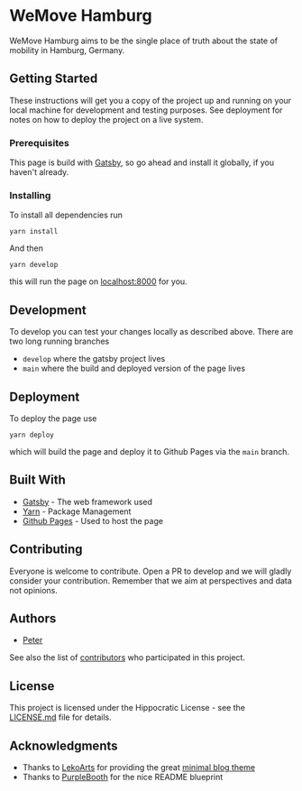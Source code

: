 # WeMove Hamburg

WeMove Hamburg aims to be the single place of truth about the state of mobility in Hamburg, Germany.

## Getting Started

These instructions will get you a copy of the project up and running on your local machine for development and testing purposes. See deployment for notes on how to deploy the project on a live system.

### Prerequisites

This page is build with [Gatsby](https://www.gatsbyjs.org/), so go ahead and install it globally, if you haven't already.

### Installing

To install all dependencies run

```
yarn install
```

And then

```
yarn develop
```

this will run the page on [localhost:8000](localhost:8000) for you.

## Development

To develop you can test your changes locally as described above. There are two long running branches

- `develop` where the gatsby project lives
- `main` where the build and deployed version of the page lives

## Deployment

To deploy the page use

```
yarn deploy
```

which will build the page and deploy it to Github Pages via the `main` branch.

## Built With

- [Gatsby](https://www.gatsbyjs.org/) - The web framework used
- [Yarn](https://yarnpkg.com/) - Package Management
- [Github Pages](https://pages.github.com/) - Used to host the page

## Contributing

Everyone is welcome to contribute. Open a PR to develop and we will gladly consider your contribution. Remember that we aim at perspectives and data not opinions.

## Authors

- [Peter](https://twitter.com/ppult)

See also the list of [contributors](https://github.com/wemove-hamburg/wemove-hamburg.github.io/contributors) who participated in this project.

## License

This project is licensed under the Hippocratic License - see the [LICENSE.md](LICENSE.md) file for details.

## Acknowledgments

- Thanks to [LekoArts](https://github.com/LekoArts) for providing the great [minimal blog theme](https://github.com/LekoArts/gatsby-themes/tree/master/themes/gatsby-theme-minimal-blog)
- Thanks to [PurpleBooth](https://gist.github.com/PurpleBooth/109311bb0361f32d87a2) for the nice README blueprint

